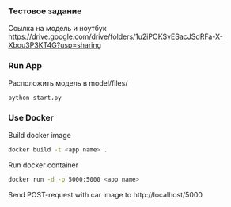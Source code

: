 
### Тестовое задание

Ссылка на модель и ноутбук https://drive.google.com/drive/folders/1u2iPOKSvESacJSdRFa-X-Xbou3P3KT4G?usp=sharing 

### Run App

Расположить модель в model/files/

```bash
python start.py
```

### Use Docker

Build docker image 
```bash
docker build -t <app name> .
```

Run docker container
```bash
docker run -d -p 5000:5000 <app name>
```

Send POST-request with car image to http://localhost/5000
